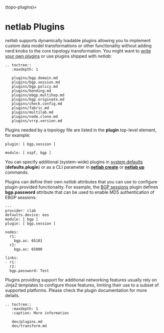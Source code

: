(topo-plugins)=
# netlab Plugins

*netlab* supports dynamically loadable plugins allowing you to implement custom data model transformations or other functionality without adding nerd knobs to the core topology transformation. You might want to [write your own plugins](dev/plugins.md) or use plugins shipped with _netlab_:

```eval_rst
.. toctree::
   :maxdepth: 1

   plugins/bgp.domain.md
   plugins/bgp.session.md
   plugins/bgp.policy.md
   plugins/bonding.md
   plugins/ebgp.multihop.md
   plugins/bgp.originate.md
   plugins/check.config.md
   plugins/fabric.md
   plugins/multilab.md
   plugins/node.clone.md
   plugins/vrrp.version.md
```

Plugins needed by a topology file are listed in the **plugin** top-level element, for example:

```
plugin: [ bgp.session ]

module: [ ospf, bgp ]
```

You can specify additional (system-wide) plugins in [system defaults](defaults.md) (**defaults.plugin**) or as a CLI parameter in **[netlab create](netlab/create.md)** or **[netlab up](netlab/up.md)** commands.

Plugins can define their own _netlab_ attributes that you can use to configure plugin-provided functionality. For example, the [BGP sessions](plugins/bgp.session.md) plugin defines **bgp.password** attribute that can be used to enable MD5 authentication of EBGP sessions:

```
---
provider: clab
defaults.device: eos
module: [ bgp ]
plugin: [ bgp.session ]

nodes:
  r1:
    bgp.as: 65101
  r2:
    bgp.as: 65000

links:
- r1:
  r2:
  bgp.password: Test
```

Plugins providing support for additional networking features usually rely on Jinja2 templates to configure those features, limiting their use to a subset of supported platforms. Please check the plugin documentation for more details.

```eval_rst
.. toctree::
   :maxdepth: 1
   :caption: More information

   dev/plugins.md
   dev/transform.md
```
